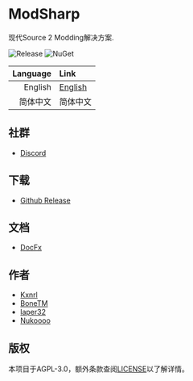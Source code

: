 # ModSharp

现代Source 2 Modding解决方案.

![Release](https://img.shields.io/github/v/release/Kxnrl/modsharp-public?style=for-the-badge&label=Release)
![NuGet](https://img.shields.io/nuget/v/ModSharp.Sharp.Shared?style=for-the-badge&label=NuGet)

| Language | Link |
|---:|:---|
| English | [English](./README.md) |
| 简体中文 | 简体中文 |

## 社群

- [Discord](https://discord.gg/wKarAjHm2G)

## 下载

- [Github Release](https://github.com/Kxnrl/modsharp-public/releases)

## 文档

- [DocFx](https://docs.modsharp.net/)

## 作者

- [Kxnrl](https://github.com/Kxnrl)
- [BoneTM](https://github.com/BoneTM)
- [laper32](https://github.com/laper32)
- [Nukoooo](https://github.com/Nukoooo)

## 版权

本项目于AGPL-3.0，额外条款查阅[LICENSE](./LICENSE)以了解详情。
